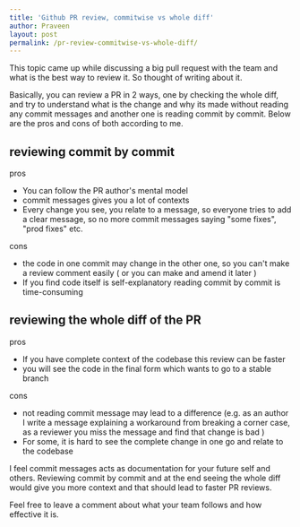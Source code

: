```yaml
---
title: 'Github PR review, commitwise vs whole diff'
author: Praveen
layout: post
permalink: /pr-review-commitwise-vs-whole-diff/
---
```


This topic came up while discussing a big pull request with the team and what is the best way to review it. So thought of writing about it.

Basically, you can review a PR in 2 ways, one by checking the whole diff, and try to understand what is the change and why its made without reading any commit messages and another one is reading commit by commit. Below are the pros and cons of both according to me.

## reviewing commit by commit
pros
- You can follow the PR author's mental model 
- commit messages gives you a lot of contexts
- Every change you see, you relate to a message, so everyone tries to add a clear message, so no more commit messages saying "some fixes", "prod fixes" etc.

cons
- the code in one commit may change in the other one, so you can't make a review comment easily ( or you can make and amend it later )
- If you find code itself is self-explanatory reading commit by commit is time-consuming

## reviewing the whole diff of the PR
pros
- If you have complete context of the codebase this review can be faster
- you will see the code in the final form which wants to go to a stable branch 

cons
- not reading commit message may lead to a difference (e.g. as an author I write a message explaining a workaround from breaking a corner case, as a reviewer you miss the message and find that change is bad )
- For some, it is hard to see the complete change in one go and relate to the codebase

I feel commit messages acts as documentation for your future self and others. Reviewing commit by commit and at the end seeing the whole diff would give you more context and that should lead to faster PR reviews. 

Feel free to leave a comment about what your team follows and how effective it is.  